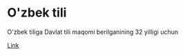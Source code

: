 # O'zbek tili

O'zbek tiliga Davlat tili maqomi berilganining 32 yilligi uchun

[Link](http://library.idesigneedit.uz)
